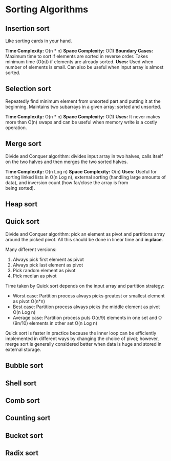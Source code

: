 # Sorting Algorithms

## Insertion sort
Like sorting cards in your hand.

__Time Complexity:__ O(n * n)
__Space Complexity:__ O(1)
__Boundary Cases:__ Maximum time to sort if elements are sorted in reverse order.
Takes minimum time (O(n)) if elements are already sorted.
__Uses:__ Used when number of elements is small. Can also be useful when input
array is almost sorted.


## Selection sort
Repeatedly find minimum element from unsorted part and putting it at the beginning.
Maintains two subarrays in a given array: sorted and unsorted.

__Time Complexity:__ O(n * n)
__Space Complexity:__ O(1)
__Uses:__ It never makes more than O(n) swaps and can be useful when memory write
is a costly operation.


## Merge sort
Divide and Conquer algorithm: divides input array in two halves, calls itself on
the two halves and then merges the two sorted halves.

__Time Complexity:__ O(n Log n)
__Space Complexity:__ O(n)
__Uses:__ Useful for sorting linked lists in O(n Log n), external sorting (handling
  large amounts of data), and inversion count (how far/close the array is from  
  being sorted).


## Heap sort



## Quick sort
Divide and Conquer algorithm: pick an element as pivot and partitions array
around the picked pivot. All this should be done in linear time and __in place__.

Many different versions:
  1. Always pick first element as pivot
  2. Always pick last element as pivot
  3. Pick random element as pivot
  4. Pick median as pivot

Time taken by Quick sort depends on the input array and partition strategy:
  - Worst case: Partition process always picks greatest or smallest element
  as pivot O(n*n)
  - Best case: Partition process always picks the middle element as pivot O(n Log n)
  - Average case: Partition process puts O(n/9) elements in one set and O (9n/10)
  elements in other set O(n Log n)

Quick sort is faster in practice because the inner loop can be efficiently implemented
in different ways by changing the choice of pivot; however, merge sort is generally
considered better when data is huge and stored in external storage.

## Bubble sort



## Shell sort



## Comb sort



## Counting sort



## Bucket sort



## Radix sort
